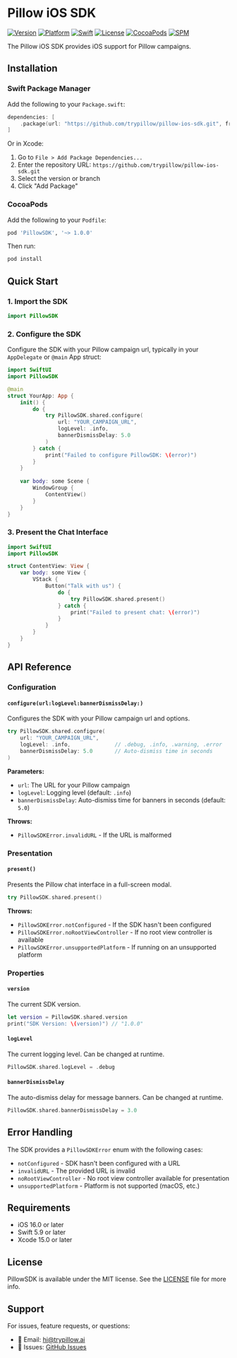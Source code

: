 # Pillow iOS SDK

[![Version](https://img.shields.io/badge/version-1.0.0-blue.svg)](https://github.com/trypillow/pillow-ios-sdk/releases)
[![Platform](https://img.shields.io/badge/platform-iOS%2016.0%2B-lightgrey.svg)](https://developer.apple.com/ios/)
[![Swift](https://img.shields.io/badge/Swift-5.9+-orange.svg)](https://swift.org)
[![License](https://img.shields.io/badge/license-MIT-green.svg)](LICENSE)
[![CocoaPods](https://img.shields.io/badge/CocoaPods-compatible-4BC51D.svg)](https://cocoapods.org/pods/PillowSDK)
[![SPM](https://img.shields.io/badge/Swift%20Package%20Manager-compatible-brightgreen.svg)](https://swift.org/package-manager/)

The Pillow iOS SDK provides iOS support for Pillow campaigns.

## Installation

### Swift Package Manager

Add the following to your `Package.swift`:

```swift
dependencies: [
    .package(url: "https://github.com/trypillow/pillow-ios-sdk.git", from: "1.0.0")
]
```

Or in Xcode:

1. Go to `File > Add Package Dependencies...`
2. Enter the repository URL: `https://github.com/trypillow/pillow-ios-sdk.git`
3. Select the version or branch
4. Click "Add Package"

### CocoaPods

Add the following to your `Podfile`:

```ruby
pod 'PillowSDK', '~> 1.0.0'
```

Then run:

```bash
pod install
```

## Quick Start

### 1. Import the SDK

```swift
import PillowSDK
```

### 2. Configure the SDK

Configure the SDK with your Pillow campaign url, typically in your `AppDelegate` or `@main` App struct:

```swift
import SwiftUI
import PillowSDK

@main
struct YourApp: App {
    init() {
        do {
            try PillowSDK.shared.configure(
                url: "YOUR_CAMPAIGN_URL",
                logLevel: .info,
                bannerDismissDelay: 5.0
            )
        } catch {
            print("Failed to configure PillowSDK: \(error)")
        }
    }
    
    var body: some Scene {
        WindowGroup {
            ContentView()
        }
    }
}
```

### 3. Present the Chat Interface

```swift
import SwiftUI
import PillowSDK

struct ContentView: View {
    var body: some View {
        VStack {
            Button("Talk with us") {
                do {
                    try PillowSDK.shared.present()
                } catch {
                    print("Failed to present chat: \(error)")
                }
            }
        }
    }
}
```

## API Reference

### Configuration

#### `configure(url:logLevel:bannerDismissDelay:)`

Configures the SDK with your Pillow campaign url and options.

```swift
try PillowSDK.shared.configure(
    url: "YOUR_CAMPAIGN_URL",
    logLevel: .info,              // .debug, .info, .warning, .error
    bannerDismissDelay: 5.0       // Auto-dismiss time in seconds
)
```

**Parameters:**
- `url`: The URL for your Pillow campaign
- `logLevel`: Logging level (default: `.info`)
- `bannerDismissDelay`: Auto-dismiss time for banners in seconds (default: `5.0`)

**Throws:**
- `PillowSDKError.invalidURL` - If the URL is malformed

### Presentation

#### `present()`

Presents the Pillow chat interface in a full-screen modal.

```swift
try PillowSDK.shared.present()
```

**Throws:**
- `PillowSDKError.notConfigured` - If the SDK hasn't been configured
- `PillowSDKError.noRootViewController` - If no root view controller is available
- `PillowSDKError.unsupportedPlatform` - If running on an unsupported platform

### Properties

#### `version`

The current SDK version.

```swift
let version = PillowSDK.shared.version
print("SDK Version: \(version)") // "1.0.0"
```

#### `logLevel`

The current logging level. Can be changed at runtime.

```swift
PillowSDK.shared.logLevel = .debug
```

#### `bannerDismissDelay`

The auto-dismiss delay for message banners. Can be changed at runtime.

```swift
PillowSDK.shared.bannerDismissDelay = 3.0
```

## Error Handling

The SDK provides a `PillowSDKError` enum with the following cases:

- `notConfigured` - SDK hasn't been configured with a URL
- `invalidURL` - The provided URL is invalid
- `noRootViewController` - No root view controller available for presentation
- `unsupportedPlatform` - Platform is not supported (macOS, etc.)

## Requirements

- iOS 16.0 or later
- Swift 5.9 or later
- Xcode 15.0 or later

## License

PillowSDK is available under the MIT license. See the [LICENSE](LICENSE) file for more info.

## Support

For issues, feature requests, or questions:
- 📧 Email: hi@trypillow.ai
- 🐛 Issues: [GitHub Issues](https://github.com/trypillow/pillow-ios-sdk/issues)








